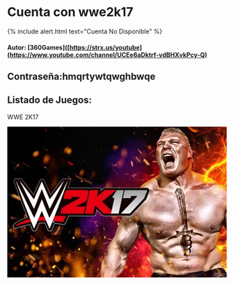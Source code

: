 # Cuenta con wwe2k17
{% include alert.html text="Cuenta No Disponible" %}

#### Autor: [360Games]([https://strx.us/youtube](https://www.youtube.com/channel/UCEe6aDktrf-vdBHXvkPcy-Q)

## Contraseña:hmqrtywtqwghbwqe

## Listado de Juegos:

WWE 2K17

![Cover](images/wwe2k17.jpg)
